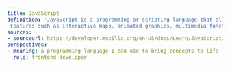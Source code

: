 ```yaml
---
title: JavaScript 
definition: 'JavaScript is a programming or scripting language that allows one to create a dynamic or complex webpage.
 Features such as interactive maps, animated graphics, multimedia functionalities and many more are all created with Javascript. It is referred to as the third layer in the three layers of standard web technologies.'
sources:
- sourceurl: https://developer.mozilla.org/en-US/docs/Learn/JavaScript/First_steps/What_is_JavaScript
perspectives:
- meaning: a programming language I can use to bring concepts to life. I can use it to implement designs and site interactions
  role: frontend developer
---
```


